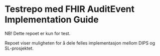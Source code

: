 # Testrepo med FHIR AuditEvent Implementation Guide 

NB! Dette repoet er kun for test. 

Repoet viser muligheten for å dele felles implementasjon mellom DIPS og SL-prosjektet.
